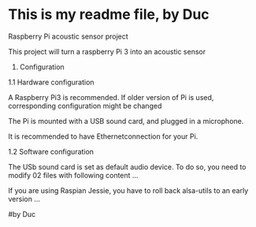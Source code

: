 # This is my readme file, by Duc
Raspberry Pi acoustic sensor project

This project will turn a raspberry Pi 3 into an acoustic sensor

1. Configuration

1.1 Hardware configuration

A Raspberry Pi3 is recommended. If older version of Pi is used, corresponding configuration might be changed

The Pi is mounted with a USB sound card, and plugged in a microphone.

It is recommended to have Ethernetconnection for your Pi.

1.2 Software configuration

The USb sound card is set as default audio device. To do so, you need to modify 02 files with 
following content
...

If you are using Raspian Jessie, you have to roll back alsa-utils to an early version
...
  
#by Duc
